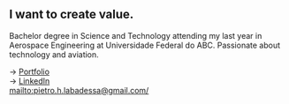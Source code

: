 <!--
**Pietrohl/Pietrohl** is a ✨ _special_ ✨ repository because its `README.md` (this file) appears on your GitHub profile.-->

## I want to create value.

Bachelor degree in Science and Technology attending my last year in Aerospace Engineering at Universidade Federal do ABC. Passionate about technology and aviation. 


-> [Portfolio](https://pietrohl.github.io) \
-> [LinkedIn](linkedin.com/in/pietrohlabadessa/) \
<mailto:pietro.h.labadessa@gmail.com/>

